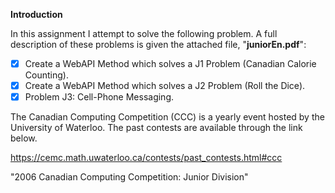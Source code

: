 **Introduction**

In this assignment I attempt to solve the following problem. A full description of these problems is given the attached file, "**juniorEn.pdf**":
* [x] Create a WebAPI Method which solves a J1 Problem (Canadian Calorie Counting).
* [x] Create a WebAPI Method which solves a J2 Problem (Roll the Dice).
* [x] Problem J3: Cell-Phone Messaging.

The Canadian Computing Competition (CCC) is a yearly event hosted by the University of Waterloo. The past contests are available through the link below.

https://cemc.math.uwaterloo.ca/contests/past_contests.html#ccc

"2006 Canadian Computing Competition: Junior Division"
